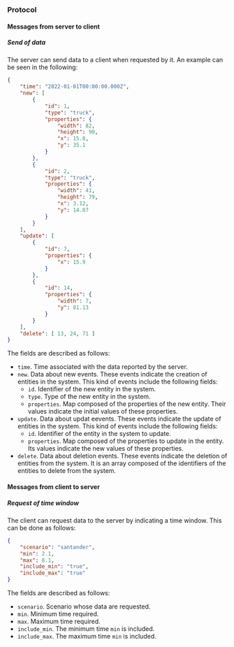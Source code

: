 ### Protocol

#### Messages from server to client

##### Send of data

The server can send data to a client when requested by it. An example can be seen in the following:
```json
{
    "time": "2022-01-01T00:00:00.000Z", 
    "new": [
        {
            "id": 1,
            "type": "truck",
            "properties": {
                "width": 82,
                "height": 90,
                "x": 15.8,
                "y": 35.1
            }
        },
        {
            "id": 2,
            "type": "truck",
            "properties": {
                "width": 41,
                "height": 79,
                "x": 3.12,
                "y": 14.07              
            }
        }
    ],
    "update": [
        {
            "id": 7,
            "properties": {
                "x": 15.9
            }
        },
        {
            "id": 14,
            "properties": {
                "width": 7,
                "y": 81.13
            }
        }
    ],
    "delete": [ 13, 24, 71 ]
}
```
The fields are described as follows:
* `time`. Time associated with the data reported by the server.
* `new`. Data about new events. These events indicate the creation of entities in the system. This kind of events include the following fields:
  * `id`. Identifier of the new entity in the system.
  * `type`. Type of the new entity in the system.
  * `properties`. Map composed of the properties of the new entity. Their values indicate the initial values of these properties.
* `update`. Data about updat eevents. These events indicate the update of entities in the system. This kind of events include the following fields:
  * `id`. Identifier of the entity in the system to update.
  * `properties`. Map composed of the properties to update in the entity. Its values indicate the new values of these properties.
* `delete`. Data about deletion events. These events indicate the deletion of entities from the system. It is an array composed of the identifiers of the entities to delete from the system.

#### Messages from client to server

##### Request of time window

The client can request data to the server by indicating a time window. This can be done as follows:
```json
{ 
    "scenario": "santander",
    "min": 2.1,
    "max": 8.1,    
    "include_min": "true",
    "include_max": "true"
}
```
The fields are described as follows:
* `scenario`. Scenario whose data are requested.
* `min`. Minimum time required.
* `max`. Maximum time required.
* `include_min`. The minimum time `min` is included.
* `include_max`. The maximum time `min` is included.
